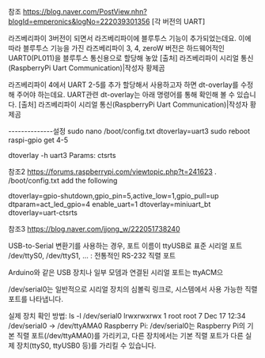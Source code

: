 
참조 https://blog.naver.com/PostView.nhn?blogId=emperonics&logNo=222039301356
[각 버전의 UART]

라즈베리파이 3버전이 되면서 라즈베리파이에 블루투스 기능이 추가되었는데요. 이에 따라 블루투스 기능을 가진 라즈베리파이 3, 4, zeroW 버전은 하드웨어적인 UART0(PL011)을 블루투스 통신용으로 할당해 놓았
[출처] 라즈베리파이 시리얼 통신(RaspberryPi Uart Communication)|작성자 황제곰

라즈베리파이 4에서 UART 2-5를 추가 할당해서 사용하고자 하면 dt-overlay를 수정해 주어야 하는데요. UART관련 dt-overlay는 아래 명령어를 통해 확인해 볼 수 있습니다.
[출처] 라즈베리파이 시리얼 통신(RaspberryPi Uart Communication)|작성자 황제곰

 

--------------설정
sudo nano /boot/config.txt
dtoverlay=uart3
sudo reboot
 raspi-gpio get 4-5

dtoverlay -h uart3
Params: ctsrts  


참조2 https://forums.raspberrypi.com/viewtopic.php?t=241623
. /boot/config.txt
add the following

dtoverlay=gpio-shutdown,gpio_pin=5,active_low=1,gpio_pull=up
dtparam=act_led_gpio=4
enable_uart=1
dtoverlay=miniuart_bt
dtoverlay=uart-ctsrts


참조3 https://blog.naver.com/jjong_w/222051738240






USB-to-Serial 변환기를 사용하는 경우, 포트 이름이 ttyUSB로 
표준 시리얼 포트 /dev/ttyS0, /dev/ttyS1, ... : 전통적인 RS-232 직렬 포트

Arduino와 같은 USB 장치나 일부 모뎀과 연결된 시리얼 포트는 ttyACM으

/dev/serial0는 일반적으로 시리얼 장치의 심볼릭 링크로, 시스템에서 사용 가능한 직렬 포트를 나타냅니다.

실제 장치 확인 방법:
ls -l /dev/serial0
lrwxrwxrwx 1 root root 7 Dec 17 12:34 /dev/serial0 -> /dev/ttyAMA0
Raspberry Pi: /dev/serial0는 Raspberry Pi의 기본 직렬 포트(/dev/ttyAMA0)를 가리키고, 다른 장치에서는 기본 직렬 포트가 다른 실제 장치(ttyS0, ttyUSB0 등)를 가리킬 수 있습니다.




